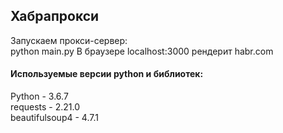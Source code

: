 ## Хабрапрокси
Запускаем прокси-сервер:  
python main.py 
В браузере localhost:3000 рендерит habr.com

#### Используемые версии python и библиотек:

Python - 3.6.7  
requests - 2.21.0   
beautifulsoup4 - 4.7.1
